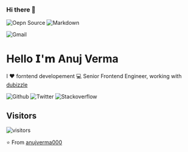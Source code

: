 ### Hi there 👋

![Oepn Source](https://img.shields.io/badge/Open%20Source-green)
![Markdown](https://img.shields.io/badge/Made%20with-Markdown-orange)


![Gmail](https://img.shields.io/badge/email-anujverma000@gmail.com-red)

# Hello 𝗜'𝗺 Anuj Verma
I :heart: forntend developement
:computer: Senior Frontend Engineer, working with [dubizzle](http://dubai.dubizzle.com)


![Github](https://img.shields.io/github/followers/anujverma000?style=social)
![Twitter](https://img.shields.io/twitter/follow/anujverma000?style=social)
![Stackoverflow](https://img.shields.io/stackexchange/stackoverflow/r/894220?style=plastic)

## Visitors
![visitors](https://visitor-badge.glitch.me/badge?page_id=anujverma000)


⭐️ From [anujverma000](https://github.com/anujverma000)
